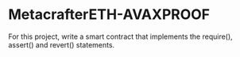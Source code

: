 # MetacrafterETH-AVAXPROOF
For this project, write a smart contract that implements the require(), assert() and revert() statements.
